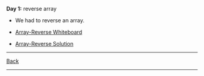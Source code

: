 **Day 1:** reverse array

- We had to reverse an array.

- [Array-Reverse Whiteboard](/assets/array-reverse.png)
- [Array-Reverse Solution](array-reverse.js)

---
[Back](/README.md)

---
